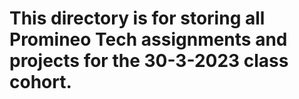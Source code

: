 # This directory is for storing all Promineo Tech assignments and projects for the 30-3-2023 class cohort.